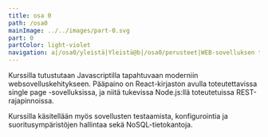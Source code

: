 ```yaml
---
title: osa 0
path: /osa0
mainImage: ../../images/part-0.svg
part: 0
partColor: light-violet
navigation: a|/osa0/yleistä|Yleistä@b|/osa0/perusteet|WEB-sovelluksen toimintaperiaatteita
---
```


<div class="intro">

Kurssilla tutustutaan Javascriptilla tapahtuvaan moderniin websovelluskehitykseen. Pääpaino on React-kirjaston avulla toteutettavissa single page -sovelluksissa, ja niitä tukevissa Node.js:llä toteutetuissa REST-rajapinnoissa.

Kurssilla käsitellään myös sovellusten testaamista, konfigurointia ja suoritusympäristöjen hallintaa sekä NoSQL-tietokantoja.

</div>
